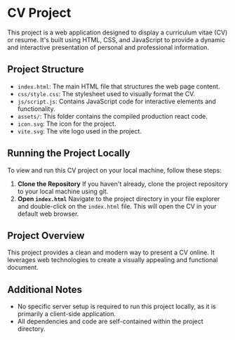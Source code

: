 # CV Project

This project is a web application designed to display a curriculum vitae (CV) or resume. It's built using HTML, CSS, and JavaScript to provide a dynamic and interactive presentation of personal and professional information.

## Project Structure

-   `index.html`: The main HTML file that structures the web page content.
-   `css/style.css`: The stylesheet used to visually format the CV.
-   `js/script.js`: Contains JavaScript code for interactive elements and functionality.
- `assets/`: This folder contains the compiled production react code.
- `icon.svg`: The icon for the project.
- `vite.svg`: The vite logo used in the project.

## Running the Project Locally

To view and run this CV project on your local machine, follow these steps:

1.  **Clone the Repository**
    If you haven't already, clone the project repository to your local machine using git.
2.  **Open `index.html`**
    Navigate to the project directory in your file explorer and double-click on the `index.html` file. This will open the CV in your default web browser.

## Project Overview

This project provides a clean and modern way to present a CV online. It leverages web technologies to create a visually appealing and functional document.

## Additional Notes

-   No specific server setup is required to run this project locally, as it is primarily a client-side application.
-   All dependencies and code are self-contained within the project directory.